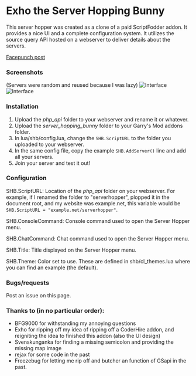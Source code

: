 Exho the Server Hopping Bunny
===
This server hopper was created as a clone of a paid ScriptFodder addon. It provides a nice UI and a complete configuration system. It utilizes the source query API hosted on a webserver to deliver details about the servers.

[Facepunch post](http://facepunch.com/showthread.php?t=1421904&p=46205271&viewfull=1#post46205271)

### Screenshots
(Servers were random and reused because I was lazy)
![Interface](http://i.imgur.com/y8ljlHA.jpg)
![Interface](http://i.imgur.com/AvLFle4.jpg)

### Installation
1. Upload the *php_api* folder to your webserver and rename it or whatever.
2. Upload the *server_hopping_bunny* folder to your Garry's Mod addons folder.
3. In lua/shb/config.lua, change the ```SHB.ScriptURL``` to the folder you uploaded to your webserver.
4. In the same config file, copy the example ```SHB.AddServer()``` line and add all your servers.
5. Join your server and test it out!

### Configuration
SHB.ScriptURL: Location of the *php_api* folder on your webserver. For example, if I renamed the folder to "serverhopper", plopped it in the document root, and my website was example.net, this variable would be ```SHB.ScriptURL = "example.net/serverhopper"```.

SHB.ConsoleCommand: Console command used to open the Server Hopper menu.

SHB.ChatCommand: Chat command used to open the Server Hopper menu.

SHB.Title: Title displayed on the Server Hopper menu.

SHB.Theme: Color set to use. These are defined in shb/cl_themes.lua where you can find an example (the default).

### Bugs/requests
Post an issue on this page.

### Thanks to (in no particular order):
- BFG9000 for withstanding my annoying questions
- Exho for ripping off my idea of ripping off a CoderHire addon, and reigniting the idea to finished this addon (also the UI design)
- Svenskunganka for finding a missing semicolon and providing the missing map image
- rejax for some code in the past
- Freezebug for letting me rip off and butcher an function of GSapi in the past.
